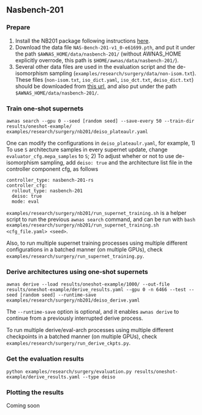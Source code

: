Nasbench-201
--------

### Prepare

1. Install the NB201 package following instructions [here](https://github.com/D-X-Y/NAS-Bench-201).
2. Download the data file `NAS-Bench-201-v1_0-e61699.pth`, and put it under the path `$AWNAS_HOME/data/nasbench-201/` (without AWNAS_HOME explicitly overrode, this path is `$HOME/awnas/data/nasbench-201/`).
3. Several other data files are used in the evaluation script and the de-isomorphism sampling (`examples/research/surgery/data/non-isom.txt`). These files (`non-isom.txt`, `iso_dict.yaml`, `iso_dct.txt`, `deiso_dict.txt`) should be downloaded from [this url](https://cloud.tsinghua.edu.cn/d/97a8f29e58cc4e87a3d3/), and also put under the path `$AWNAS_HOME/data/nasbench-201/`.

### Train one-shot supernets

`awnas search --gpu 0 --seed [random seed] --save-every 50 --train-dir results/oneshot-example/ examples/research/surgery/nb201/deiso_plateaulr.yaml`

One can modify the configurations in `deiso_plateaulr.yaml`, for example, 1) To use `S` architecture samples in every supernet update, change `evaluator_cfg.mepa_samples` to `S`; 2) To adjust wheher or not to use de-isomorphism sampling, add `deiso: true` and the architecture list file in the controller component cfg, as follows

```
controller_type: nasbench-201-rs
controller_cfg:
  rollout_type: nasbench-201
  deiso: true
  mode: eval
```

`examples/research/surgery/nb201/run_supernet_training.sh` is a helper script to run the previous `awnas search` command, and can be run with `bash examples/research/surgery/nb201/run_supernet_training.sh <cfg_file.yaml> <seed>`.

Also, to run multiple supernet training processes using multiple different configurations in a batched manner (on multiple GPUs), check `examples/research/surgery/run_supernet_training.py`.

### Derive architectures using one-shot supernets

```
awnas derive --load results/oneshot-example/1000/ --out-file results/oneshot-example/derive_results.yaml --gpu 0 -n 6466 --test --seed [random seed] --runtime-save examples/research/surgery/nb201/deiso_derive.yaml
```

The `--runtime-save` option is optional, and it enables `awnas derive` to continue from a previously interrupted derive process.

To run multiple derive/eval-arch processes using multiple different checkpoints in a batched manner (on multiple GPUs), check `examples/research/surgery/run_derive_ckpts.py`.

### Get the evaluation results

`python examples/research/surgery/evaluation.py results/oneshot-example/derive_results.yaml --type deiso`


### Plotting the results

Coming soon

